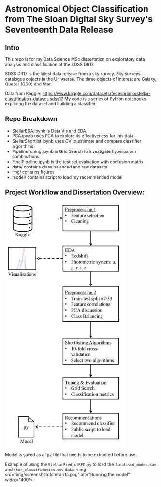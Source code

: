 # Astronomical Object Classification from The Sloan Digital Sky Survey's Seventeenth Data Release
## Intro
This repo is for my Data Science MSc dissertation on exploratory  data analysis and classification of the SDSS DR17.

SDSS DR17 is the latest data release from a sky survey. Sky surveys catalogue objects in the Univserse.
The three objects of interest are Galaxy, Quasar (QSO) and Star.



Data from Kaggle: https://www.kaggle.com/datasets/fedesoriano/stellar-classification-dataset-sdss17
My code is a series of Python notebooks exploring the dataset and building
a classifier.

## Repo Breakdown
* StellarEDA.ipynb is Data Vis and EDA.
* PCA.ipynb uses PCA to explore its effectiveness for this data
* StellarShortlist.ipynb uses CV to estimate and compare classifier algorithms
* PipelineTuning.ipynb is Grid Search to investigate hyperparam combinations
* FinalPipeline.ipynb is the test set evaluation with confusion matrix
* data/ contains class balanced and raw datasets
* img/ contains figures
* model/ contains script to load my recommended model

## Project Workflow and Dissertation Overview:
<img src="img/pipeline.png" alt="Project Workflow" width="400"/>

Model is saved as a tgz file that needs to be extracted before use.

Example of using the `StellarPredictRFC.py` to load the `finalised_model.sav` and `star_classification.csv` data:
<img src="img/screenshotofstellarrfc.png" alt="Running the model" widht="400/>
